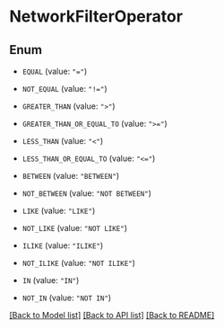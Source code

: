 # NetworkFilterOperator

## Enum


* `EQUAL` (value: `"="`)

* `NOT_EQUAL` (value: `"!="`)

* `GREATER_THAN` (value: `">"`)

* `GREATER_THAN_OR_EQUAL_TO` (value: `">="`)

* `LESS_THAN` (value: `"<"`)

* `LESS_THAN_OR_EQUAL_TO` (value: `"<="`)

* `BETWEEN` (value: `"BETWEEN"`)

* `NOT_BETWEEN` (value: `"NOT BETWEEN"`)

* `LIKE` (value: `"LIKE"`)

* `NOT_LIKE` (value: `"NOT LIKE"`)

* `ILIKE` (value: `"ILIKE"`)

* `NOT_ILIKE` (value: `"NOT ILIKE"`)

* `IN` (value: `"IN"`)

* `NOT_IN` (value: `"NOT IN"`)


[[Back to Model list]](../README.md#documentation-for-models) [[Back to API list]](../README.md#documentation-for-api-endpoints) [[Back to README]](../README.md)


